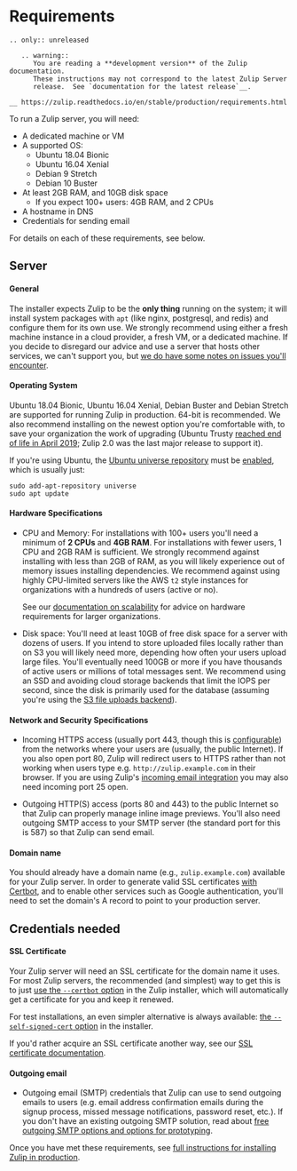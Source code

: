 # Requirements

<!---
  The `.. only:: unreleased` syntax invokes an rST "directive"
  called `only`, defined by Sphinx:
    https://www.sphinx-doc.org/en/master/usage/restructuredtext/directives.html#including-content-based-on-tags
  It's controlled by `docs/conf.py` through the `tags` object.
-->

```eval_rst
.. only:: unreleased

   .. warning::
      You are reading a **development version** of the Zulip documentation.
      These instructions may not correspond to the latest Zulip Server
      release.  See `documentation for the latest release`__.

__ https://zulip.readthedocs.io/en/stable/production/requirements.html
```

To run a Zulip server, you will need:
* A dedicated machine or VM
* A supported OS:
  * Ubuntu 18.04 Bionic
  * Ubuntu 16.04 Xenial
  * Debian 9 Stretch
  * Debian 10 Buster
* At least 2GB RAM, and 10GB disk space
  * If you expect 100+ users: 4GB RAM, and 2 CPUs
* A hostname in DNS
* Credentials for sending email

For details on each of these requirements, see below.

## Server

#### General

The installer expects Zulip to be the **only thing** running on the
system; it will install system packages with `apt` (like nginx,
postgresql, and redis) and configure them for its own use.  We
strongly recommend using either a fresh machine instance in a cloud
provider, a fresh VM, or a dedicated machine.  If you decide to
disregard our advice and use a server that hosts other services, we
can't support you, but
[we do have some notes on issues you'll encounter](install-existing-server.html).

#### Operating System

Ubuntu 18.04 Bionic, Ubuntu 16.04 Xenial, Debian Buster and Debian
Stretch are supported for running Zulip in production.  64-bit is
recommended.  We also recommend installing on the newest option you're
comfortable with, to save your organization the work of upgrading
(Ubuntu Trusty [reached end of life in April 2019][trusty-eol]; Zulip
2.0 was the last major release to support it).

If you're using Ubuntu, the
[Ubuntu universe repository][ubuntu-repositories] must be
[enabled][enable-universe], which is usually just:

```
sudo add-apt-repository universe
sudo apt update
```

[ubuntu-repositories]:
https://help.ubuntu.com/community/Repositories/Ubuntu
[enable-universe]: https://help.ubuntu.com/community/Repositories/CommandLine#Adding_the_Universe_and_Multiverse_Repositories

#### Hardware Specifications

* CPU and Memory: For installations with 100+ users you'll need a
  minimum of **2 CPUs** and **4GB RAM**. For installations with fewer
  users, 1 CPU and 2GB RAM is sufficient. We strongly recommend against
  installing with less than 2GB of RAM, as you will likely experience
  out of memory issues installing dependencies.  We recommend against
  using highly CPU-limited servers like the AWS `t2` style instances
  for organizations with a hundreds of users (active or no).

  See our
  [documentation on scalability](../production/maintain-secure-upgrade.html#scalability)
  for advice on hardware requirements for larger organizations.

* Disk space: You'll need at least 10GB of free disk space for a
  server with dozens of users. If you intend to store uploaded files
  locally rather than on S3 you will likely need more, depending how
  often your users upload large files.  You'll eventually need 100GB
  or more if you have thousands of active users or millions of total
  messages sent.  We recommend using an SSD and avoiding cloud storage
  backends that limit the IOPS per second, since the disk is primarily
  used for the database (assuming you're using the
  [S3 file uploads backend](../production/upload-backends.html)).

#### Network and Security Specifications

* Incoming HTTPS access (usually port 443, though this is
  [configurable](../production/deployment.html#using-an-alternate-port))
  from the networks where your users are (usually, the public
  Internet).  If you also open port 80, Zulip will redirect users to
  HTTPS rather than not working when users type
  e.g. `http://zulip.example.com` in their browser.  If you are using
  Zulip's [incoming email integration][email-gateway-code] you may also
  need incoming port 25 open.

[email-gateway-code]: https://github.com/zulip/zulip/blob/master/zerver/management/commands/email_gateway.py

* Outgoing HTTP(S) access (ports 80 and 443) to the public Internet so
  that Zulip can properly manage inline image previews.  You'll also
  need outgoing SMTP access to your SMTP server (the standard port for
  this is 587) so that Zulip can send email.

#### Domain name

You should already have a domain name (e.g., `zulip.example.com`)
available for your Zulip server. In order to generate valid SSL
certificates [with Certbot][doc-certbot], and to enable other services
such as Google authentication, you'll need to set the domain's
A record to point to your production server.

## Credentials needed

#### SSL Certificate

Your Zulip server will need an SSL certificate for the domain name it
uses.  For most Zulip servers, the recommended (and simplest) way to
get this is to just [use the `--certbot` option][doc-certbot] in the
Zulip installer, which will automatically get a certificate for you
and keep it renewed.

For test installations, an even simpler alternative is always
available: [the `--self-signed-cert` option][doc-self-signed] in the
installer.

If you'd rather acquire an SSL certificate another way, see our [SSL
certificate documentation](ssl-certificates.html).

[doc-certbot]: ssl-certificates.html#certbot-recommended
[doc-self-signed]: ssl-certificates.html#self-signed-certificate

#### Outgoing email

* Outgoing email (SMTP) credentials that Zulip can use to send
  outgoing emails to users (e.g. email address confirmation emails
  during the signup process, missed message notifications, password
  reset, etc.).  If you don't have an existing outgoing SMTP solution,
  read about
  [free outgoing SMTP options and options for prototyping](email.html#free-outgoing-email-services).

Once you have met these requirements, see [full instructions for installing
Zulip in production](../production/install.html).

[trusty-eol]: https://wiki.ubuntu.com/Releases
